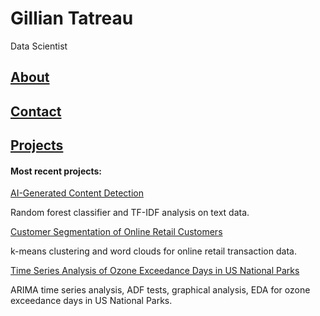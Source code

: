 # Gillian Tatreau

Data Scientist

## [About](about.md)

## [Contact](contact.md)

## [Projects](projects.md)

#### Most recent projects: 
[AI-Generated Content Detection](https://github.com/gilliantatreau/AI-Generated-Content-Detection)

Random forest classifier and TF-IDF analysis on text data. 

[Customer Segmentation of Online Retail Customers](https://github.com/gilliantatreau/Customer-Segmentation-of-Online-Retail-Customers-in-Python)

k-means clustering and word clouds for online retail transaction data. 

[Time Series Analysis of Ozone Exceedance Days in US National Parks](https://github.com/gilliantatreau/Time-Series-Analysis-of-Ozone-Exceedance-Days-in-US-National-Parks)

ARIMA time series analysis, ADF tests, graphical analysis, EDA for ozone exceedance days in US National Parks. 
